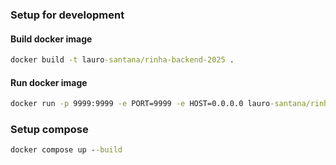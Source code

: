 ### Setup for development

#### Build docker image
```cmd
docker build -t lauro-santana/rinha-backend-2025 .
```

#### Run docker image
```cmd
docker run -p 9999:9999 -e PORT=9999 -e HOST=0.0.0.0 lauro-santana/rinha-backend-2025
```

### Setup compose

```cmd
docker compose up --build
```